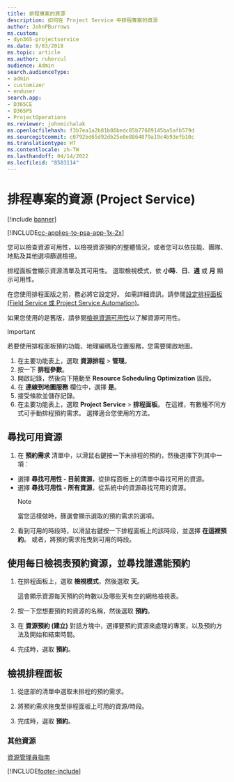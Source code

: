 ```yaml
---
title: 排程專案的資源
description: 如何在 Project Service 中排程專案的資源
author: JohnPBurrows
ms.custom:
- dyn365-projectservice
ms.date: 8/03/2018
ms.topic: article
ms.author: ruhercul
audience: Admin
search.audienceType:
- admin
- customizer
- enduser
search.app:
- D365CE
- D365PS
- ProjectOperations
ms.reviewer: johnmichalak
ms.openlocfilehash: f3b7ea1a2b81b86bedc85b77689145ba5afb579d
ms.sourcegitcommit: c0792bd65d92db25e0e8864879a19c4b93efb10c
ms.translationtype: HT
ms.contentlocale: zh-TW
ms.lasthandoff: 04/14/2022
ms.locfileid: "8583114"
---
```

# <a name="schedule-resources-for-a-project-project-service"></a>排程專案的資源 (Project Service)

[!include [banner](../includes/psa-now-project-operations.md)]

[!INCLUDE[cc-applies-to-psa-app-1x-2x](../includes/cc-applies-to-psa-app-1x-2x.md)]

您可以檢查資源可用性，以檢視資源預約的整體情況，或者您可以依技能、團隊、地點及其他選項篩選檢視。  
  
排程面板會顯示資源清單及其可用性。 選取檢視模式，依 **小時**、**日**、**週** 或 **月** 顯示可用性。  
  
在您使用排程面版之前，務必將它設定好。 如需詳細資訊，請參閱[設定排程面板 (Field Service 或 Project Service Automation)](/dynamics365/field-service/configure-schedule-board)。
  
如果您使用的是舊版，請參閱[檢視資源可用性](../psa/view-resource-availability.md)以了解資源可用性。  

> [!IMPORTANT]
>  若要使用排程面板預約功能、地理編碼及位置服務，您需要開啟地圖。  
> 
> 1. 在主要功能表上，選取 **資源排程** > **管理**。  
> 2. 按一下 **排程參數**。  
> 3. 開啟記錄，然後向下捲動至 **Resource Scheduling Optimization** 區段。  
> 4. 在 **連線到地圖服務** 欄位中，選擇 **是**。  
> 5. 接受條款並儲存記錄。  
> 6. 在主要功能表上，選取 **Project Service** > **排程面板**。 在這裡，有數種不同方式可手動排程預約需求。 選擇適合您使用的方法。
  
## <a name="find-available-resources"></a>尋找可用資源

1.  在 **預約需求** 清單中，以滑鼠右鍵按一下未排程的預約，然後選擇下列其中一項︰  
  
- 選擇 **尋找可用性 - 目前資源**，從排程面板上的清單中尋找可用的資源。  
- 選擇 **尋找可用性 - 所有資源**，從系統中的資源尋找可用的資源。  
   > [!NOTE]
   >  當您這樣做時，篩選會顯示選取的預約需求的選項。  
  
2. 看到可用的時段時，以滑鼠右鍵按一下排程面板上的該時段，並選擇 **在這裡預約**。 或者，將預約需求拖曳到可用的時段。  
  

## <a name="book-a-resource-using-the-daily-view-and-find-whos-under-booked"></a>使用每日檢視表預約資源，並尋找誰還能預約
  
1.  在排程面板上，選取 **檢視模式**，然後選取 **天**。  
  
    這會顯示資源每天預約的時數以及哪些天有空的網格檢視表。  
  
2.  按一下您想要預約的資源的名稱，然後選取 **預約**。  
  
3.  在 **資源預約 (建立)** 對話方塊中，選擇要預約資源來處理的專案，以及預約方法及開始和結束時間。  
  
4.  完成時，選取 **預約**。  
  
## <a name="view-to-the-schedule-board"></a>檢視排程面板
  
1.  從底部的清單中選取未排程的預約需求。  
  
2.  將預約需求拖曳至排程面板上可用的資源/時段。  
  
3.  完成時，選取 **預約**。  
  
### <a name="additional-resources"></a>其他資源  
 [資源管理員指南](../psa/resource-manager-guide.md)


[!INCLUDE[footer-include](../includes/footer-banner.md)]
